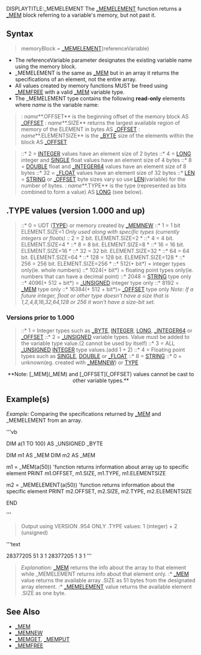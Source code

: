 DISPLAYTITLE:_MEMELEMENT
The [_MEMELEMENT](_MEMELEMENT) function returns a [_MEM](_MEM) block referring to a variable's memory, but not past it.


## Syntax

>  memoryBlock = [_MEMELEMENT](_MEMELEMENT)(referenceVariable)


* The referenceVariable parameter designates the existing variable name using the memory block.
* _MEMELEMENT is the same as [_MEM](_MEM) but in an array it returns the specifications of an element, not the entire array.
* All values created by memory functions MUST be freed using [_MEMFREE](_MEMFREE) with a valid [_MEM](_MEM) variable type.
* The _MEMELEMENT type contains the following **read-only** elements where *name* is the variable name:
> : *name***.OFFSET** is the beginning offset of the memory block AS [_OFFSET](_OFFSET)
> : *name***.SIZE** returns the largest available region of memory of the ELEMENT in bytes AS [_OFFSET](_OFFSET)
> : *name***.ELEMENTSIZE** is the [_BYTE](_BYTE) size of the elements within the block AS [_OFFSET](_OFFSET)

> ::* 2 = [INTEGER](INTEGER) values have an element size of 2 bytes
> ::* 4 = [LONG](LONG) integer and [SINGLE](SINGLE) float values have an element size of 4 bytes
> ::* 8 = [DOUBLE](DOUBLE) float and [_INTEGER64](_INTEGER64) values have an element size of 8 bytes
> ::* 32 = [_FLOAT](_FLOAT) values have an element size of 32 bytes
> ::* [LEN](LEN) = [STRING](STRING) or [_OFFSET](_OFFSET) byte sizes vary so use [LEN](LEN)(variable) for the number of bytes.
> : *name***.TYPE** is the type (represented as bits combined to form a value) AS [LONG](LONG) (see below).

## .TYPE values (version 1.000 and up)

> ::* 0 = UDT ([TYPE](TYPE)) or memory created by [_MEMNEW](_MEMNEW)
> ::* 1 = 1 bit   ELEMENT.SIZE=1   *Only used along with specific types (currently integers or floats)
> ::* 2 = 2 bit. ELEMENT.SIZE=2   *
> ::* 4 = 4 bit. ELEMENT.SIZE=4   *
> ::* 8 = 8 bit. ELEMENT.SIZE=8   *
> ::* 16 = 16 bit. ELEMENT.SIZE=16  *
> ::* 32 = 32 bit. ELEMENT.SIZE=32  *
> ::* 64 = 64 bit. ELEMENT.SIZE=64  *
> ::* 128 = 128 bit. ELEMENT.SIZE=128 *
> ::* 256 = 256 bit. ELEMENT.SIZE=256 *
> ::* 512(+ bit*) = integer types only(ie. whole numbers)
> ::* 1024(+ bit*) = floating point types only(ie. numbers that can have a decimal point)
> ::* 2048 = [STRING](STRING) type only
> ::* 4096(+ 512 + bit*) = [_UNSIGNED](_UNSIGNED) integer type only
> ::* 8192 = [_MEM](_MEM) type only
> ::* 16384(+ 512 + bit*)= [_OFFSET](_OFFSET) type only
*Note: If a future integer, float or other type doesn't have a size that is 1,2,4,8,16,32,64,128 or 256 it won't have a size-bit set.*

### Versions prior to 1.000

> ::* 1 = Integer types such as [_BYTE](_BYTE), [INTEGER](INTEGER), [LONG](LONG), [_INTEGER64](_INTEGER64) or [_OFFSET](_OFFSET)
> ::* 2 = [_UNSIGNED](_UNSIGNED) variable types. Value must be added to the variable type value.(2 cannot be used by itself)
> ::* 3 = ALL [_UNSIGNED](_UNSIGNED) [INTEGER](INTEGER) type values.(add 1 + 2)
> ::* 4 = Floating point types such as [SINGLE](SINGLE), [DOUBLE](DOUBLE) or [_FLOAT](_FLOAT)
> ::* 8 = [STRING](STRING) 
> ::* 0 = unknown(eg. created with [_MEMNEW](_MEMNEW)) or [TYPE](TYPE)

<center>**Note: [_MEM](_MEM) and [_OFFSET](_OFFSET) values cannot be cast to other variable types.**</center>


## Example(s)

*Example:* Comparing the specifications returned by [_MEM](_MEM) and _MEMELEMENT from an array.

'''vb

DIM a(1 TO 100) AS _UNSIGNED _BYTE

DIM m1 AS _MEM
DIM m2 AS _MEM

m1 = _MEM(a(50)) 'function returns information about array up to specific element
PRINT m1.OFFSET, m1.SIZE, m1.TYPE, m1.ELEMENTSIZE

m2 = _MEMELEMENT(a(50)) 'function returns information about the specific element
PRINT m2.OFFSET, m2.SIZE, m2.TYPE, m2.ELEMENTSIZE

END 

'''
>  Output using VERSION .954 ONLY .TYPE values: 1 (integer) + 2 (unsigned)

'''text

28377205        51        3        1
28377205        1         3        1 
'''

>  *Explanation:* [_MEM](_MEM) returns the info about the array to that element while _MEMELEMENT returns info about that element only.
> :* [_MEM](_MEM) value returns the available array .SIZE as 51 bytes from the designated array element.
> :* [_MEMELEMENT](_MEMELEMENT) value returns the available element .SIZE as one byte.


## See Also

* [_MEM](_MEM)
* [_MEMNEW](_MEMNEW)
* [_MEMGET](_MEMGET), [_MEMPUT](_MEMPUT)
* [_MEMFREE](_MEMFREE)




